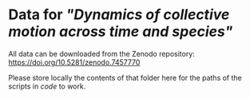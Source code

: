 # Data for _"Dynamics of collective motion across time and species"_

All data can be downloaded from the Zenodo repository: https://doi.org/10.5281/zenodo.7457770

Please store locally the contents of that folder here for the paths of the scripts in _code_ to work.

